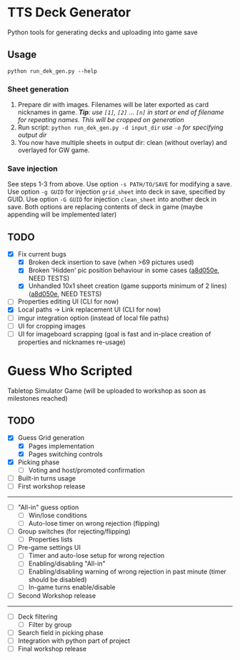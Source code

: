 # TTS Deck Generator

Python tools for generating decks and uploading into game save

## Usage

`python run_dek_gen.py --help`

### Sheet generation

1. Prepare dir with images. Filenames will be later exported as card nicknames in game.
   ***Tip**: use `[1]`, `[2]` ... `[n]` in start or end of filename for repeating names.
   This will be cropped on generation*
2. Run script: `python run_dek_gen.py -d input_dir` *use `-o` for specifying output dir*
3. You now have multiple sheets in output dir: clean (without overlay) and overlayed for GW game.

### Save injection

See steps 1-3 from above. Use option `-s PATH/TO/SAVE` for modifying a save.
Use option `-g GUID` for injection `grid_sheet` into deck in save, specified by GUID.
Use option `-G GUID` for injection `clean_sheet` into another deck in save.
Both options are replacing contents of deck in game (maybe appending will be implemented later) 

## TODO

- [x] Fix current bugs
  - [x] Broken deck insertion to save (when >69 pictures used)
  - [x] Broken 'Hidden' pic position behaviour in some cases ([a8d050e](https://github.com/ZONT3/tts-deck-generator/commit/a8d050e43e874a795ef8bf3255446ea9a4525e46), NEED TESTS)
  - [x] Unhandled 10x1 sheet creation (game supports minimum of 2 lines) ([a8d050e](https://github.com/ZONT3/tts-deck-generator/commit/a8d050e43e874a795ef8bf3255446ea9a4525e46), NEED TESTS)
- [ ] Properties editing UI (CLI for now)
- [x] Local paths -> Link replacement UI (CLI for now)
- [ ] imgur integration option (instead of local file paths)
- [ ] UI for cropping images
- [ ] UI for imageboard scrapping (goal is fast and in-place creation of properties and nicknames re-usage)

# Guess Who Scripted

Tabletop Simulator Game (will be uploaded to workshop as soon as milestones reached)

## TODO

- [x] Guess Grid generation
  - [x] Pages implementation
  - [x] Pages switching controls
- [x] Picking phase
  - [ ] Voting and host/promoted confirmation
- [ ] Built-in turns usage
- [ ] First workshop release
---
- [ ] "All-in" guess option
  - [ ] Win/lose conditions
  - [ ] Auto-lose timer on wrong rejection (flipping) 
- [ ] Group switches (for rejecting/flipping)
  - [ ] Properties lists
- [ ] Pre-game settings UI
  - [ ] Timer and auto-lose setup for wrong rejection
  - [ ] Enabling/disabling "All-in"
  - [ ] Enabling/disabling warning of wrong rejection in past minute (timer should be disabled)
  - [ ] In-game turns enable/disable
- [ ] Second Workshop release
---
- [ ] Deck filtering
  - [ ] Filter by group
- [ ] Search field in picking phase
- [ ] Integration with python part of project
- [ ] Final workshop release
